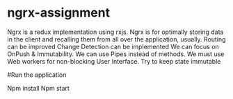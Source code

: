 # ngrx-assignment


Ngrx is a redux implementation using rxjs. 
Ngrx is for optimally storing data in the client and recalling them from all over the application, usually.
Routing can be improved
Change Detection can be implemented
We can focus on OnPush & Immutability.
We can use Pipes instead of methods.
We must use Web workers for non-blocking User Interface.
Try to keep state immutable




#Run the application

Npm install
Npm start
